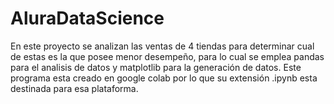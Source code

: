 # AluraDataScience

En este proyecto se analizan las ventas de 4 tiendas para determinar cual de estas es la que posee menor desempeño, para lo cual se emplea pandas para el analisis de datos y matplotlib para la generación de datos.
Este programa esta creado en google colab por lo que su extensión .ipynb esta destinada para esa plataforma. 
